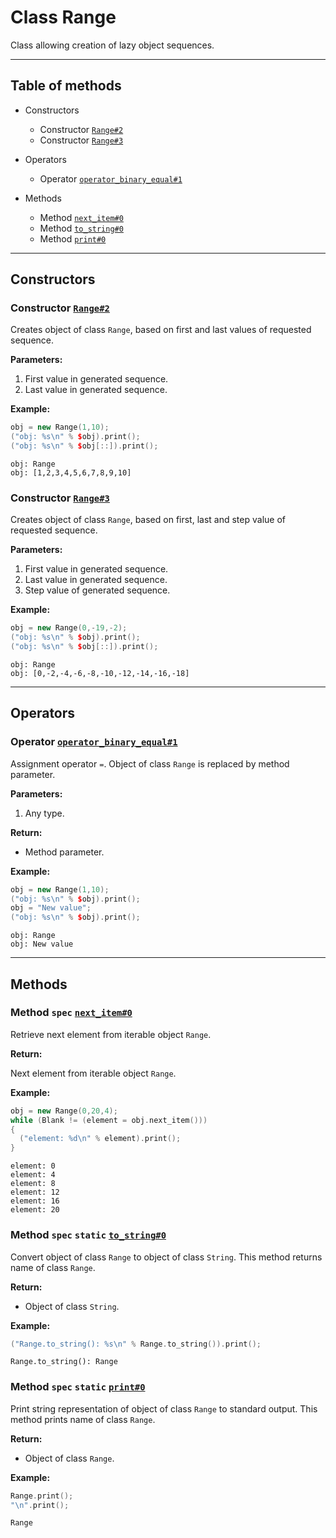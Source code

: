 # Class Range

Class allowing creation of lazy object sequences.

-----

## Table of methods

* Constructors

  * Constructor [`Range#2`](#Range%232)
  * Constructor [`Range#3`](#Range%233)

* Operators

  * Operator [`operator_binary_equal#1`](#operator_binary_equal%231)

* Methods

  * Method [`next_item#0`](#next_item%230)
  * Method [`to_string#0`](#to_string%230)
  * Method [`print#0`](#print%230)

-----

## Constructors

<a name="Range#2" />

### Constructor [`Range#2`](https://github.com/izuzanak/uclang/blob/master/uclang/../uclang/mods/algorithms_uclm/source_files/algorithms_module.cc#L1814)

Creates object of class `Range`, based on first and last values of requested
sequence.

**Parameters:**

1. First value in generated sequence.
2. Last value in generated sequence.

**Example:**

```cpp
obj = new Range(1,10);
("obj: %s\n" % $obj).print();
("obj: %s\n" % $obj[::]).print();
```
```
obj: Range
obj: [1,2,3,4,5,6,7,8,9,10]
```

<a name="Range#3" />

### Constructor [`Range#3`](https://github.com/izuzanak/uclang/blob/master/uclang/../uclang/mods/algorithms_uclm/source_files/algorithms_module.cc#L1866)

Creates object of class `Range`, based on first, last and step value
of requested sequence.

**Parameters:**

1. First value in generated sequence.
2. Last value in generated sequence.
3. Step value of generated sequence.

**Example:**

```cpp
obj = new Range(0,-19,-2);
("obj: %s\n" % $obj).print();
("obj: %s\n" % $obj[::]).print();
```
```
obj: Range
obj: [0,-2,-4,-6,-8,-10,-12,-14,-16,-18]
```

-----

## Operators

<a name="operator_binary_equal#1" />

### Operator [`operator_binary_equal#1`](https://github.com/izuzanak/uclang/blob/master/uclang/../uclang/mods/algorithms_uclm/source_files/algorithms_module.cc#L1800)

Assignment operator `=`. Object of class `Range` is replaced by method parameter.

**Parameters:**

1. Any type.

**Return:**

* Method parameter.

**Example:**

```cpp
obj = new Range(1,10);
("obj: %s\n" % $obj).print();
obj = "New value";
("obj: %s\n" % $obj).print();
```
```
obj: Range
obj: New value
```

-----

## Methods

<a name="next_item#0" />

### Method `spec` [`next_item#0`](https://github.com/izuzanak/uclang/blob/master/uclang/../uclang/mods/algorithms_uclm/source_files/algorithms_module.cc#L1914)

Retrieve next element from iterable object `Range`.

**Return:**

Next element from iterable object `Range`.

**Example:**

```cpp
obj = new Range(0,20,4);
while (Blank != (element = obj.next_item()))
{
  ("element: %d\n" % element).print();
}
```
```
element: 0
element: 4
element: 8
element: 12
element: 16
element: 20
```

<a name="to_string#0" />

### Method `spec` `static` [`to_string#0`](https://github.com/izuzanak/uclang/blob/master/uclang/../uclang/mods/algorithms_uclm/source_files/algorithms_module.cc#L1938)

Convert object of class `Range` to object of class `String`.
This method returns name of class `Range`.

**Return:**

* Object of class `String`.

**Example:**

```cpp
("Range.to_string(): %s\n" % Range.to_string()).print();
```
```
Range.to_string(): Range
```

<a name="print#0" />

### Method `spec` `static` [`print#0`](https://github.com/izuzanak/uclang/blob/master/uclang/../uclang/mods/algorithms_uclm/source_files/algorithms_module.cc#L1947)

Print string representation of object of class `Range` to standard output.
This method prints name of class `Range`.

**Return:**

* Object of class `Range`.

**Example:**

```cpp
Range.print();
"\n".print();
```
```
Range
```
